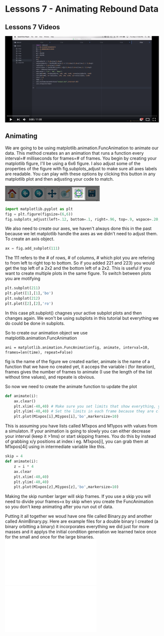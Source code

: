 # Lessons 7 - Animating Rebound Data

## Lessons 7 Videos
[![Alt text](/L6.png)](https://www.youtube.com/watch?v=iiFHiK4mug0)

## Animating
We are going to be using matplotlib.animation.FuncAnimation to animate our data. This method creates an an animation that runs a function every interval=# milliseconds for frames=# of frames. You begin by creating your matplotlib figure, I'll be using a 6x6 figure. I also adjust some of the properties of the figure with fig.subplots_adjust to make sure all axes labels are readable. You can play with these options by clicking this button in any matplotlib plot and then adjusting your code to match.

![button](/button.jpg)
```python
import matplotlib.pyplot as plt
fig = plt.figure(figsize=(6,6))
fig.subplots_adjust(left=.12, bottom=.1, right=.96, top=.9, wspace=.20, hspace=.27)
```

We also need to create our axes, we haven't always done this in the past because we let matplotlib handle the axes as we didn't need to adjust them. To create an axis object.

```python
ax = fig.add_subplot(111)
```
The 111 refers to the # of rows, # of columns, # which plot you are refering to from left to right top to bottom. So if you added 221 and 223) you would get the top left of a 2x2 and the bottom left of a 2x2. This is useful if you want to create multiple plots in the same figure. To switch between plots you are motifying 
```python
plt.subplot(211)
plt.plot([1],[1],'bo')
plt.subplot(212)
plt.plot([2],[2],'ro')
```
In this case plt.subplot() chagnes your active subplot plots and then changes again. We won't be using subplots in this tutorial but everything we do could be done in subplots.

So to create our animation object we use matplotlib.animation.FuncAnimation
```
ani = matplotlib.animation.FuncAnimationfig, animate, interval=10, frames=len(time), repeat=False)
```
fig is the name of the figure we created earlier, animate is the name of a function that we have no created yet, it acceps the variable i (for iteration), frames gives the number of frames to animate (I use the length of the list without time values), and repeate is obvious.

So now we need to create the animate function to update the plot 
```python
def animate(i):
    ax.clear()
    plt.xlim(-40,40) # Make sure you set limits that show everything, you may see a blank plot if you have bad limits.
    plt.ylim(-40,40) # Set the limits in each frame because they are cleared by ax.clear()
    plt.plot(M1xpos[i],M1ypos[i],'bo',markersize=10)
```
This is assuming you have lists called M1xpos and M1ypos with values from a simulaton. If your animation is going to slowly you can either decrease your interval (keep it >1ms) or start skipping frames. You do this by instead of grabbing x/y positions at index i eg. M1xpos[i], you can grab them at M1xpos[4i] using in intermediate variable like this.
```python
skip = 4
def animate(i):
    z = i * 4
    ax.clear
    plt.xlim(-40,40)
    plt.ylim(-40,40) 
    plt.plot(M1xpos[z],M1ypos[z],'bo',markersize=10)
```
Making the skip number larger will skip frames. If you use a skip you will need to divide your frames=x by skip when you create the FuncAnimation so you don't keep animating after you run out of data.

Putting it all together we woud have one file called Binary.py and another called AnimBinary.py. Here are example files for a double binary I created (a binary orbitting a binary) it incorporates everything we did just for more masses and it applys the initial condition generation we learned twice once for the small and once for the large binaries.
![binary.py](/binary.py )
![animBinary.py](/animBinary.py )
